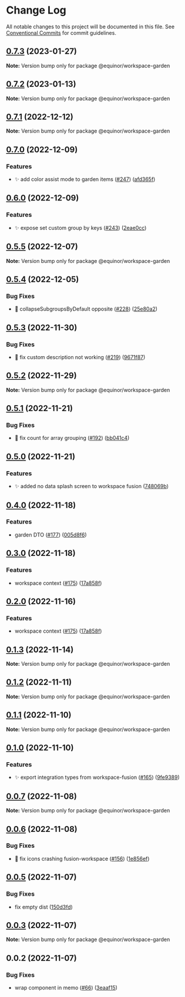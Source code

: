# Change Log

All notable changes to this project will be documented in this file.
See [Conventional Commits](https://conventionalcommits.org) for commit guidelines.

## [0.7.3](https://github.com/equinor/fusion-workspace/compare/@equinor/workspace-garden@0.7.2...@equinor/workspace-garden@0.7.3) (2023-01-27)

**Note:** Version bump only for package @equinor/workspace-garden

## [0.7.2](https://github.com/equinor/fusion-workspace/compare/@equinor/workspace-garden@0.7.1...@equinor/workspace-garden@0.7.2) (2023-01-13)

**Note:** Version bump only for package @equinor/workspace-garden

## [0.7.1](https://github.com/equinor/fusion-workspace/compare/@equinor/workspace-garden@0.7.0...@equinor/workspace-garden@0.7.1) (2022-12-12)

**Note:** Version bump only for package @equinor/workspace-garden

## [0.7.0](https://github.com/equinor/fusion-workspace/compare/@equinor/workspace-garden@0.6.0...@equinor/workspace-garden@0.7.0) (2022-12-09)

### Features

-   :sparkles: add color assist mode to garden items ([#247](https://github.com/equinor/fusion-workspace/issues/247)) ([afd365f](https://github.com/equinor/fusion-workspace/commit/afd365f8e2eadf011852b5bf13425a74bab59acd))

## [0.6.0](https://github.com/equinor/fusion-workspace/compare/@equinor/workspace-garden@0.5.5...@equinor/workspace-garden@0.6.0) (2022-12-09)

### Features

-   :sparkles: expose set custom group by keys ([#243](https://github.com/equinor/fusion-workspace/issues/243)) ([2eae0cc](https://github.com/equinor/fusion-workspace/commit/2eae0cc4f1b59d7a57d371bfc6ba7e94d9853513))

## [0.5.5](https://github.com/equinor/fusion-workspace/compare/@equinor/workspace-garden@0.5.4...@equinor/workspace-garden@0.5.5) (2022-12-07)

**Note:** Version bump only for package @equinor/workspace-garden

## [0.5.4](https://github.com/equinor/fusion-workspace/compare/@equinor/workspace-garden@0.5.3...@equinor/workspace-garden@0.5.4) (2022-12-05)

### Bug Fixes

-   :bug: collapseSubgroupsByDefault opposite ([#228](https://github.com/equinor/fusion-workspace/issues/228)) ([25e80a2](https://github.com/equinor/fusion-workspace/commit/25e80a2122f47bfe5bb9dd3982d2ea60f76a1bcf))

## [0.5.3](https://github.com/equinor/fusion-workspace/compare/@equinor/workspace-garden@0.5.2...@equinor/workspace-garden@0.5.3) (2022-11-30)

### Bug Fixes

-   :bug: fix custom description not working ([#219](https://github.com/equinor/fusion-workspace/issues/219)) ([9671f87](https://github.com/equinor/fusion-workspace/commit/9671f87a4322cd4d96d12f66c7cef646b477f4e7))

## [0.5.2](https://github.com/equinor/fusion-workspace/compare/@equinor/workspace-garden@0.5.1...@equinor/workspace-garden@0.5.2) (2022-11-29)

**Note:** Version bump only for package @equinor/workspace-garden

## [0.5.1](https://github.com/equinor/fusion-workspace/compare/@equinor/workspace-garden@0.5.0...@equinor/workspace-garden@0.5.1) (2022-11-21)

### Bug Fixes

-   :bug: fix count for array grouping ([#192](https://github.com/equinor/fusion-workspace/issues/192)) ([bb041c4](https://github.com/equinor/fusion-workspace/commit/bb041c4e8d1bf8e49762512c14a1bd07d1e2d31a))

## [0.5.0](https://github.com/equinor/fusion-workspace/compare/@equinor/workspace-garden@0.4.0...@equinor/workspace-garden@0.5.0) (2022-11-21)

### Features

-   :sparkles: added no data splash screen to workspace fusion ([748069b](https://github.com/equinor/fusion-workspace/commit/748069bac25de4ace96b7d042818c349bd10a751))

## [0.4.0](https://github.com/equinor/fusion-workspace/compare/@equinor/workspace-garden@0.3.0...@equinor/workspace-garden@0.4.0) (2022-11-18)

### Features

-   garden DTO ([#177](https://github.com/equinor/fusion-workspace/issues/177)) ([005d8f6](https://github.com/equinor/fusion-workspace/commit/005d8f65b50ef3b351f4163afda56dfd60a2559c))

## [0.3.0](https://github.com/equinor/fusion-workspace/compare/@equinor/workspace-garden@0.1.3...@equinor/workspace-garden@0.3.0) (2022-11-18)

### Features

-   workspace context ([#175](https://github.com/equinor/fusion-workspace/issues/175)) ([17a858f](https://github.com/equinor/fusion-workspace/commit/17a858f81ee1c7a00f72cab5f495232a9d0fcc0e))

## [0.2.0](https://github.com/equinor/fusion-workspace/compare/@equinor/workspace-garden@0.1.3...@equinor/workspace-garden@0.2.0) (2022-11-16)

### Features

-   workspace context ([#175](https://github.com/equinor/fusion-workspace/issues/175)) ([17a858f](https://github.com/equinor/fusion-workspace/commit/17a858f81ee1c7a00f72cab5f495232a9d0fcc0e))

## [0.1.3](https://github.com/equinor/fusion-workspace/compare/@equinor/workspace-garden@0.1.2...@equinor/workspace-garden@0.1.3) (2022-11-14)

**Note:** Version bump only for package @equinor/workspace-garden

## [0.1.2](https://github.com/equinor/fusion-workspace/compare/@equinor/workspace-garden@0.1.1...@equinor/workspace-garden@0.1.2) (2022-11-11)

**Note:** Version bump only for package @equinor/workspace-garden

## [0.1.1](https://github.com/equinor/fusion-workspace/compare/@equinor/workspace-garden@0.1.0...@equinor/workspace-garden@0.1.1) (2022-11-10)

**Note:** Version bump only for package @equinor/workspace-garden

## [0.1.0](https://github.com/equinor/fusion-workspace/compare/@equinor/workspace-garden@0.0.7...@equinor/workspace-garden@0.1.0) (2022-11-10)

### Features

-   :sparkles: export integration types from workspace-fusion ([#165](https://github.com/equinor/fusion-workspace/issues/165)) ([9fe9389](https://github.com/equinor/fusion-workspace/commit/9fe9389a0b6ead5393ada9c8218383e7f3407440))

## [0.0.7](https://github.com/equinor/fusion-workspace/compare/@equinor/workspace-garden@0.0.6...@equinor/workspace-garden@0.0.7) (2022-11-08)

**Note:** Version bump only for package @equinor/workspace-garden

## [0.0.6](https://github.com/equinor/fusion-workspace/compare/@equinor/workspace-garden@0.0.5...@equinor/workspace-garden@0.0.6) (2022-11-08)

### Bug Fixes

-   :bug: fix icons crashing fusion-workspace ([#156](https://github.com/equinor/fusion-workspace/issues/156)) ([1e856ef](https://github.com/equinor/fusion-workspace/commit/1e856efabad89c791864f5b389163469e3e3b7f5))

## [0.0.5](https://github.com/equinor/fusion-workspace/compare/@equinor/workspace-garden@0.0.3...@equinor/workspace-garden@0.0.5) (2022-11-07)

### Bug Fixes

-   fix empty dist ([150d3fd](https://github.com/equinor/fusion-workspace/commit/150d3fd028e9995b10885a396849e13a1262b6b2))

## [0.0.3](https://github.com/equinor/fusion-workspace/compare/@equinor/workspace-garden@0.0.2...@equinor/workspace-garden@0.0.3) (2022-11-07)

**Note:** Version bump only for package @equinor/workspace-garden

## 0.0.2 (2022-11-07)

### Bug Fixes

-   wrap component in memo ([#66](https://github.com/equinor/fusion-workspace/issues/66)) ([3eaaf15](https://github.com/equinor/fusion-workspace/commit/3eaaf15dee9a1df0a252d1a3a576799c8eda8b6f))
